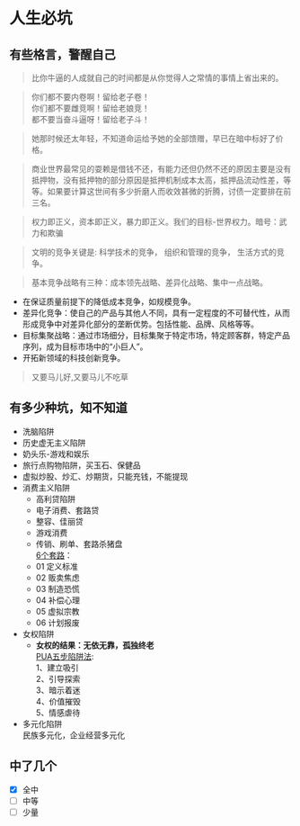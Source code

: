 # 人生必坑

## 有些格言，警醒自己

> 比你牛逼的人成就自己的时间都是从你觉得人之常情的事情上省出来的。 ​​​

> 你们都不要内卷啊！留给老子卷！  
> 你们都不要雌竞啊！留给老娘竞！  
> 都不要当奋斗逼呀！留给老子斗！  

> 她那时候还太年轻，不知道命运给予她的全部馈赠，早已在暗中标好了价格。

> 商业世界最常见的耍赖是借钱不还，有能力还但仍然不还的原因主要是没有抵押物，没有抵押物的部分原因是抵押机制成本太高，抵押品流动性差，等等。 ​​​​如果要计算这世间有多少折磨人而收效甚微的折腾，讨债一定要排在前三名。

> 权力即正义，资本即正义，暴力即正义。我们的目标-世界权力。暗号：武力和欺骗

> 文明的竞争关键是:
科学技术的竞争，
组织和管理的竞争，
生活方式的竞争。 ​​​

> 基本竞争战略有三种：成本领先战略、差异化战略、集中一点战略。 ​​​
- 在保证质量前提下的降低成本竞争，如规模竞争。
- 差异化竞争：使自己的产品与其他人不同，具有一定程度的不可替代性，从而形成竞争中对差异化部分的垄断优势。包括性能、品牌、风格等等。
- 目标集聚战略：通过市场细分，目标集聚于特定市场，特定顾客群，特定产品序列，成为目标市场中的“小巨人”。
- 开拓新领域的科技创新竞争。

> 又要马儿好,又要马儿不吃草

## 有多少种坑，知不知道

- 洗脑陷阱
- 历史虚无主义陷阱
- 奶头乐-游戏和娱乐
- 旅行点购物陷阱，买玉石、保健品
- 虚拟炒股、炒汇、炒期货，只能充钱，不能提现
- 消费主义陷阱  
  - 高利贷陷阱
  - 电子消费、套路贷  
  - 整容、佳丽贷
  - 游戏消费  
  - 传销、刷单、套路杀猪盘  
  [6个套路](https://zhuanlan.zhihu.com/p/77698095)：  
  - 01 定义标准  
  - 02 贩卖焦虑  
  - 03 制造恐慌  
  - 04 补偿心理  
  - 05 虚拟宗教  
  - 06 计划报废  
- 女权陷阱  
  -  **女权的结果：无依无靠，孤独终老**  
    [PUA五步陷阱法](https://baijiahao.baidu.com/s?id=1654808620052412005):   
    1、建立吸引  
    2、引导探索  
    3、暗示着迷  
    4、价值摧毁  
    5、情感虐待  
- 多元化陷阱  
  民族多元化，企业经营多元化

## 中了几个

* [x] 全中  
* [ ] 中等
* [ ] 少量